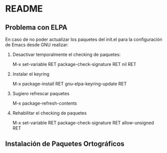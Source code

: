 # README

## Problema con ELPA
En caso de no poder actualizar los paquetes del init.el para la
configuración de Emacs desde GNU realizar:

1. Desactivar temporalmente el checking de paquetes:

	M-x set-variable RET package-check-signature RET nil RET

2. Instalar el keyring

	M-x package-install RET gnu-elpa-keyring-update RET

3. Sugiero refrescar paquetes

	M-x package-refresh-contents
	
4. Rehabilitar el checking de paquetes

	M-x set-variable RET package-check-signature RET allow-unsigned RET

## Instalación de Paquetes Ortográficos

